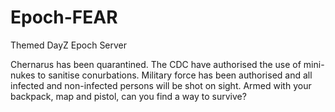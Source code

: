 Epoch-FEAR
==========

Themed DayZ Epoch Server

Chernarus has been quarantined.  The CDC have authorised the use of mini-nukes to sanitise conurbations.  Military force has been authorised and all infected and non-infected persons will be shot on sight.  Armed with your backpack, map and pistol, can you find a way to survive?
